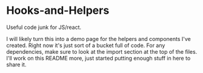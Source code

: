 # Hooks-and-Helpers
Useful code junk for JS/react.

I will likely turn this into a demo page for the helpers and components I've created. Right now it's just sort of a bucket full of code.
For any dependencies, make sure to look at the import section at the top of the files. I'll work on this README more, just started putting enough stuff in here to share it.
